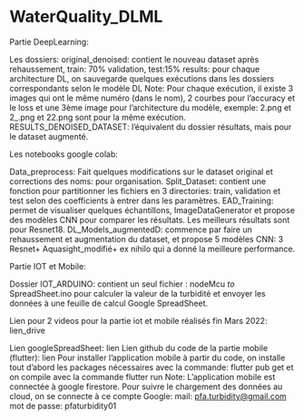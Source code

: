 # WaterQuality_DLML
Partie DeepLearning:

Les dossiers:
original_denoised: contient le nouveau dataset après rehaussement, 			train: 70%
	validation, test:15%
results: pour chaque architecture DL, on sauvegarde quelques exécutions dans les dossiers correspondants selon le modèle DL
Note: Pour chaque exécution, il existe 3 images qui ont le même numéro (dans le nom), 2 courbes pour l’accuracy et le loss et une 3ème image pour l’architecture du modèle, exemple: 2.png et 2_.png et 22.png sont pour la même exécution.
RESULTS_DENOISED_DATASET: l’équivalent du dossier résultats, mais pour le dataset augmenté.

Les notebooks google colab:

Data_preprocess: Fait quelques modifications sur le dataset original et corrections des noms: pour organisation.
Split_Dataset: contient une fonction pour partitionner les fichiers en 3 directories: train, validation et test selon des coefficients à entrer dans les paramètres.
EAD_Training: permet de visualiser quelques échantillons, ImageDataGenerator et propose des modèles CNN pour comparer les résultats.
Les meilleurs résultats sont pour Resnet18. 
DL_Models_augmentedD: commence par faire un rehaussement et augmentation du dataset, et propose 5 modèles CNN: 3 Resnet+ Aquasight_modifié+ ex nihilo qui a donné la meilleure performance.

Partie IOT et Mobile:

Dossier IOT_ARDUINO: contient un seul fichier : nodeMcu _to_ SpreadSheet.ino pour
calculer la valeur de la turbidité et envoyer les données à une feuille de calcul Google SpreadSheet.

Lien pour 2 videos pour la partie iot et mobile réalisés fin Mars 2022: lien_drive

Lien googleSpreadSheet: lien
Lien github du code de la partie mobile (flutter): lien
Pour installer l’application mobile à partir du code, on installe tout d’abord les packages nécessaires avec la commande:  flutter pub get
et on compile avec la commande flutter run
Note: L’application mobile est connectée à google firestore.
	Pour suivre le chargement des données au cloud, on se connecte à ce compte Google:   mail: pfa.turbidity@gmail.com
		     mot de passe: pfaturbidity01
